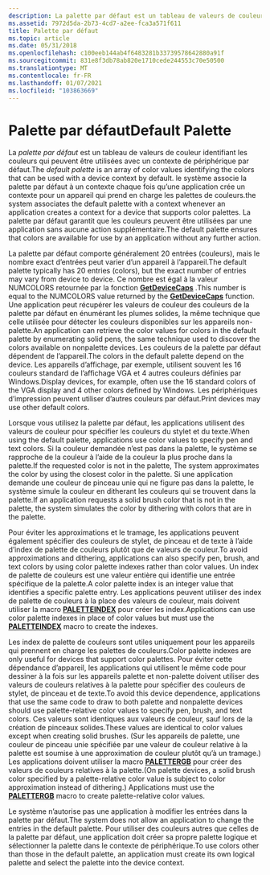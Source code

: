 ```yaml
---
description: La palette par défaut est un tableau de valeurs de couleur identifiant les couleurs qui peuvent être utilisées avec un contexte de périphérique par défaut.
ms.assetid: 7972d5da-2b73-4cd7-a2ee-fca3a571f611
title: Palette par défaut
ms.topic: article
ms.date: 05/31/2018
ms.openlocfilehash: c100eeb144ab4f6483281b33739578642880a91f
ms.sourcegitcommit: 831e8f3db78ab820e1710cede244553c70e50500
ms.translationtype: MT
ms.contentlocale: fr-FR
ms.lasthandoff: 01/07/2021
ms.locfileid: "103863669"
---
```

# <a name="default-palette"></a><span data-ttu-id="67650-103">Palette par défaut</span><span class="sxs-lookup"><span data-stu-id="67650-103">Default Palette</span></span>

<span data-ttu-id="67650-104">La *palette par défaut* est un tableau de valeurs de couleur identifiant les couleurs qui peuvent être utilisées avec un contexte de périphérique par défaut.</span><span class="sxs-lookup"><span data-stu-id="67650-104">The *default palette* is an array of color values identifying the colors that can be used with a device context by default.</span></span> <span data-ttu-id="67650-105">le système associe la palette par défaut à un contexte chaque fois qu’une application crée un contexte pour un appareil qui prend en charge les palettes de couleurs.</span><span class="sxs-lookup"><span data-stu-id="67650-105">the system associates the default palette with a context whenever an application creates a context for a device that supports color palettes.</span></span> <span data-ttu-id="67650-106">La palette par défaut garantit que les couleurs peuvent être utilisées par une application sans aucune action supplémentaire.</span><span class="sxs-lookup"><span data-stu-id="67650-106">The default palette ensures that colors are available for use by an application without any further action.</span></span>

<span data-ttu-id="67650-107">La palette par défaut comporte généralement 20 entrées (couleurs), mais le nombre exact d’entrées peut varier d’un appareil à l’appareil.</span><span class="sxs-lookup"><span data-stu-id="67650-107">The default palette typically has 20 entries (colors), but the exact number of entries may vary from device to device.</span></span> <span data-ttu-id="67650-108">Ce nombre est égal à la valeur NUMCOLORS retournée par la fonction [**GetDeviceCaps**](/windows/desktop/api/Wingdi/nf-wingdi-getdevicecaps) .</span><span class="sxs-lookup"><span data-stu-id="67650-108">This number is equal to the NUMCOLORS value returned by the [**GetDeviceCaps**](/windows/desktop/api/Wingdi/nf-wingdi-getdevicecaps) function.</span></span> <span data-ttu-id="67650-109">Une application peut récupérer les valeurs de couleur des couleurs de la palette par défaut en énumérant les plumes solides, la même technique que celle utilisée pour détecter les couleurs disponibles sur les appareils non-palette.</span><span class="sxs-lookup"><span data-stu-id="67650-109">An application can retrieve the color values for colors in the default palette by enumerating solid pens, the same technique used to discover the colors available on nonpalette devices.</span></span> <span data-ttu-id="67650-110">Les couleurs de la palette par défaut dépendent de l’appareil.</span><span class="sxs-lookup"><span data-stu-id="67650-110">The colors in the default palette depend on the device.</span></span> <span data-ttu-id="67650-111">Les appareils d’affichage, par exemple, utilisent souvent les 16 couleurs standard de l’affichage VGA et 4 autres couleurs définies par Windows.</span><span class="sxs-lookup"><span data-stu-id="67650-111">Display devices, for example, often use the 16 standard colors of the VGA display and 4 other colors defined by Windows.</span></span> <span data-ttu-id="67650-112">Les périphériques d’impression peuvent utiliser d’autres couleurs par défaut.</span><span class="sxs-lookup"><span data-stu-id="67650-112">Print devices may use other default colors.</span></span>

<span data-ttu-id="67650-113">Lorsque vous utilisez la palette par défaut, les applications utilisent des valeurs de couleur pour spécifier les couleurs du stylet et du texte.</span><span class="sxs-lookup"><span data-stu-id="67650-113">When using the default palette, applications use color values to specify pen and text colors.</span></span> <span data-ttu-id="67650-114">Si la couleur demandée n’est pas dans la palette, le système se rapproche de la couleur à l’aide de la couleur la plus proche dans la palette.</span><span class="sxs-lookup"><span data-stu-id="67650-114">If the requested color is not in the palette, The system approximates the color by using the closest color in the palette.</span></span> <span data-ttu-id="67650-115">Si une application demande une couleur de pinceau unie qui ne figure pas dans la palette, le système simule la couleur en ditherant les couleurs qui se trouvent dans la palette.</span><span class="sxs-lookup"><span data-stu-id="67650-115">If an application requests a solid brush color that is not in the palette, the system simulates the color by dithering with colors that are in the palette.</span></span>

<span data-ttu-id="67650-116">Pour éviter les approximations et le tramage, les applications peuvent également spécifier des couleurs de stylet, de pinceau et de texte à l’aide d’index de palette de couleurs plutôt que de valeurs de couleur.</span><span class="sxs-lookup"><span data-stu-id="67650-116">To avoid approximations and dithering, applications can also specify pen, brush, and text colors by using color palette indexes rather than color values.</span></span> <span data-ttu-id="67650-117">Un index de palette de couleurs est une valeur entière qui identifie une entrée spécifique de la palette.</span><span class="sxs-lookup"><span data-stu-id="67650-117">A color palette index is an integer value that identifies a specific palette entry.</span></span> <span data-ttu-id="67650-118">Les applications peuvent utiliser des index de palette de couleurs à la place des valeurs de couleur, mais doivent utiliser la macro [**PALETTEINDEX**](/windows/desktop/api/Wingdi/nf-wingdi-paletteindex) pour créer les index.</span><span class="sxs-lookup"><span data-stu-id="67650-118">Applications can use color palette indexes in place of color values but must use the [**PALETTEINDEX**](/windows/desktop/api/Wingdi/nf-wingdi-paletteindex) macro to create the indexes.</span></span>

<span data-ttu-id="67650-119">Les index de palette de couleurs sont utiles uniquement pour les appareils qui prennent en charge les palettes de couleurs.</span><span class="sxs-lookup"><span data-stu-id="67650-119">Color palette indexes are only useful for devices that support color palettes.</span></span> <span data-ttu-id="67650-120">Pour éviter cette dépendance d’appareil, les applications qui utilisent le même code pour dessiner à la fois sur les appareils palette et non-palette doivent utiliser des valeurs de couleurs relatives à la palette pour spécifier des couleurs de stylet, de pinceau et de texte.</span><span class="sxs-lookup"><span data-stu-id="67650-120">To avoid this device dependence, applications that use the same code to draw to both palette and nonpalette devices should use palette-relative color values to specify pen, brush, and text colors.</span></span> <span data-ttu-id="67650-121">Ces valeurs sont identiques aux valeurs de couleur, sauf lors de la création de pinceaux solides.</span><span class="sxs-lookup"><span data-stu-id="67650-121">These values are identical to color values except when creating solid brushes.</span></span> <span data-ttu-id="67650-122">(Sur les appareils de palette, une couleur de pinceau unie spécifiée par une valeur de couleur relative à la palette est soumise à une approximation de couleur plutôt qu’à un tramage.) Les applications doivent utiliser la macro [**PALETTERGB**](/windows/desktop/api/Wingdi/nf-wingdi-palettergb) pour créer des valeurs de couleurs relatives à la palette.</span><span class="sxs-lookup"><span data-stu-id="67650-122">(On palette devices, a solid brush color specified by a palette-relative color value is subject to color approximation instead of dithering.) Applications must use the [**PALETTERGB**](/windows/desktop/api/Wingdi/nf-wingdi-palettergb) macro to create palette-relative color values.</span></span>

<span data-ttu-id="67650-123">Le système n’autorise pas une application à modifier les entrées dans la palette par défaut.</span><span class="sxs-lookup"><span data-stu-id="67650-123">The system does not allow an application to change the entries in the default palette.</span></span> <span data-ttu-id="67650-124">Pour utiliser des couleurs autres que celles de la palette par défaut, une application doit créer sa propre palette logique et sélectionner la palette dans le contexte de périphérique.</span><span class="sxs-lookup"><span data-stu-id="67650-124">To use colors other than those in the default palette, an application must create its own logical palette and select the palette into the device context.</span></span>

 

 



